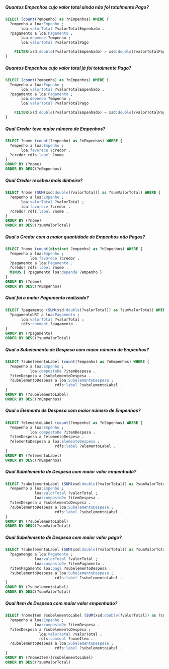 ##### Quantos Empenhos cujo valor total ainda não foi totalmente Pago?

``` sql
SELECT (count(?empenho) as ?nEmpenhos) WHERE {
  ?empenho a loa:Empenho ;
       loa:valorTotal ?valorTotalEmpenhado .
  ?pagamento a loa:Pagamento ;
       loa:depende ?empenho ;
       loa:valorTotal ?valorTotalPago

	FILTER(xsd:double(?valorTotalEmpenhado) > xsd:double(?valorTotalPago))
}
```

##### Quantos Empenhos cujo valor total já foi totalmente Pago?

``` sql
SELECT (count(?empenho) as ?nEmpenhos) WHERE {
  ?empenho a loa:Empenho ;
       loa:valorTotal ?valorTotalEmpenhado .
  ?pagamento a loa:Pagamento ;
       loa:depende ?empenho ;
       loa:valorTotal ?valorTotalPago

	FILTER(xsd:double(?valorTotalEmpenhado) = xsd:double(?valorTotalPago))
}
```

##### Qual Credor teve maior número de Empenhos?

``` sql
SELECT ?nome (count(?empenho) as ?nEmpenhos) WHERE {
  ?empenho a loa:Empenho ;
       loa:favorece ?credor .
  ?credor rdfs:label ?nome .
}
GROUP BY (?nome)
ORDER BY DESC(?nEmpenhos)
```

##### Qual Credor recebeu mais dinheiro?

``` sql
SELECT ?nome (SUM(xsd:double(?valorTotal)) as ?sumValorTotal) WHERE {
  ?empenho a loa:Empenho ;
       loa:valorTotal ?valorTotal ;
       loa:favorece ?credor .
  ?credor rdfs:label ?nome .
}
GROUP BY (?nome)
ORDER BY DESC(?sumValorTotal)
```

##### Qual o Credor com a maior quantidade de Empenhos não Pagos?

``` sql
SELECT ?nome (count(distinct ?empenho) as ?nEmpenhos) WHERE {
  ?empenho a loa:Empenho ;
       	   loa:favorece ?credor .
  ?pagamento a loa:Pagamento .
  ?credor rdfs:label ?nome .
  MINUS { ?pagamento loa:depende ?empenho }
}
GROUP BY (?nome)
ORDER BY DESC(?nEmpenhos)
```

##### Qual foi o maior Pagamento realizado?

``` sql
SELECT ?pagamento (SUM(xsd:double(?valorTotal)) as ?sumValorTotal) WHERE {
  ?pagamentoURI a loa:Pagamento ;
       loa:valorTotal ?valorTotal ;
	   rdfs:comment ?pagamento .
}
GROUP BY (?pagamento)
ORDER BY DESC(?sumValorTotal)
```

##### Qual o Subelemento de Despesa com maior número de Empenhos?

``` sql
SELECT ?subelementoLabel (count(?empenho) as ?nEmpenhos) WHERE {
  ?empenho a loa:Empenho ;
           loa:compostoDe ?itemDespesa .
  ?itemDespesa a ?subelementoDespesa .
  ?subelementoDespesa a loa:SubelementoDespesa ;
                      rdfs:label ?subelementoLabel .
}
GROUP BY (?subelementoLabel)
ORDER BY DESC(?nEmpenhos)
```

##### Qual o Elemento de Despesa com maior número de Empenhos?

``` sql
SELECT ?elementoLabel (count(?empenho) as ?nEmpenhos) WHERE {
  ?empenho a loa:Empenho ;
           loa:compostoDe ?itemDespesa .
  ?itemDespesa a ?elementoDespesa .
  ?elementoDespesa a loa:ElementoDespesa ;
                      rdfs:label ?elementoLabel .
}
GROUP BY (?elementoLabel)
ORDER BY DESC(?nEmpenhos)
```

##### Qual Subelemento de Despesa com maior valor empenhado?

``` sql
SELECT ?subelementoLabel (SUM(xsd:double(?valorTotal)) as ?sumValorTotal) WHERE {
  ?empenho a loa:Empenho ;
             loa:valorTotal ?valorTotal ;
             loa:compostoDe ?itemDespesa .
  ?itemDespesa a ?subelementoDespesa .
  ?subelementoDespesa a loa:SubelementoDespesa ;
                      rdfs:label ?subelementoLabel .
}
GROUP BY (?subelementoLabel)
ORDER BY DESC(?sumValorTotal)
```

##### Qual Subelemento de Despesa com maior valor pago?

``` sql
SELECT ?subelementoLabel (SUM(xsd:double(?valorTotal)) as ?sumValorTotal) WHERE {
  ?pagamengo a loa:Pagamento ;
             loa:valorTotal ?valorTotal ;
             loa:compostoDe ?itemPagamento .
  ?itemPagamento loa:paga ?subelementoDespesa .
  ?subelementoDespesa a loa:SubelementoDespesa ;
                      rdfs:label ?subelementoLabel .
}
GROUP BY (?subelementoLabel)
ORDER BY DESC(?sumValorTotal)
```

##### Qual Item de Despesa com maior valor empenhado?

``` sql
SELECT ?nomeItem ?subelementoLabel (SUM(xsd:double(?valorTotal)) as ?sumValorTotal) WHERE {
  ?empenho a loa:Empenho ;
             loa:compostoDe ?itemDespesa .
  ?itemDespesa a ?subelementoDespesa ;
               loa:valorTotal ?valorTotal ;
 			   rdfs:comment ?nomeItem .
  ?subelementoDespesa a loa:SubelementoDespesa ;
                      rdfs:label ?subelementoLabel .
}
GROUP BY (?nomeItem)(?subelementoLabel)
ORDER BY DESC(?sumValorTotal)
```
